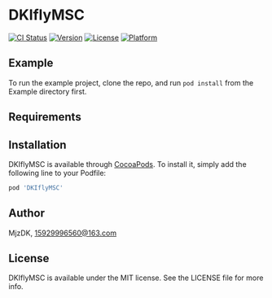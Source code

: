 # DKIflyMSC

[![CI Status](https://img.shields.io/travis/MjzDK/DKIflyMSC.svg?style=flat)](https://travis-ci.org/MjzDK/DKIflyMSC)
[![Version](https://img.shields.io/cocoapods/v/DKIflyMSC.svg?style=flat)](https://cocoapods.org/pods/DKIflyMSC)
[![License](https://img.shields.io/cocoapods/l/DKIflyMSC.svg?style=flat)](https://cocoapods.org/pods/DKIflyMSC)
[![Platform](https://img.shields.io/cocoapods/p/DKIflyMSC.svg?style=flat)](https://cocoapods.org/pods/DKIflyMSC)

## Example

To run the example project, clone the repo, and run `pod install` from the Example directory first.

## Requirements

## Installation

DKIflyMSC is available through [CocoaPods](https://cocoapods.org). To install
it, simply add the following line to your Podfile:

```ruby
pod 'DKIflyMSC'
```

## Author

MjzDK, 15929996560@163.com

## License

DKIflyMSC is available under the MIT license. See the LICENSE file for more info.
